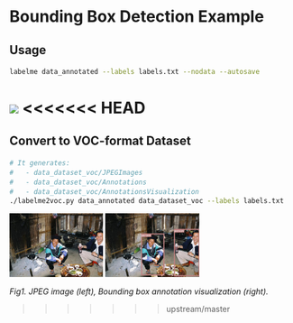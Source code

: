 # Bounding Box Detection Example


## Usage

```bash
labelme data_annotated --labels labels.txt --nodata --autosave
```

![](.readme/annotation.jpg)
<<<<<<< HEAD
=======


## Convert to VOC-format Dataset

```bash
# It generates:
#   - data_dataset_voc/JPEGImages
#   - data_dataset_voc/Annotations
#   - data_dataset_voc/AnnotationsVisualization
./labelme2voc.py data_annotated data_dataset_voc --labels labels.txt
```

<img src="data_dataset_voc/JPEGImages/2011_000003.jpg" width="33%" /> <img src="data_dataset_voc/AnnotationsVisualization/2011_000003.jpg" width="33%" />

<i>Fig1. JPEG image (left), Bounding box annotation visualization (right).</i>
>>>>>>> upstream/master
